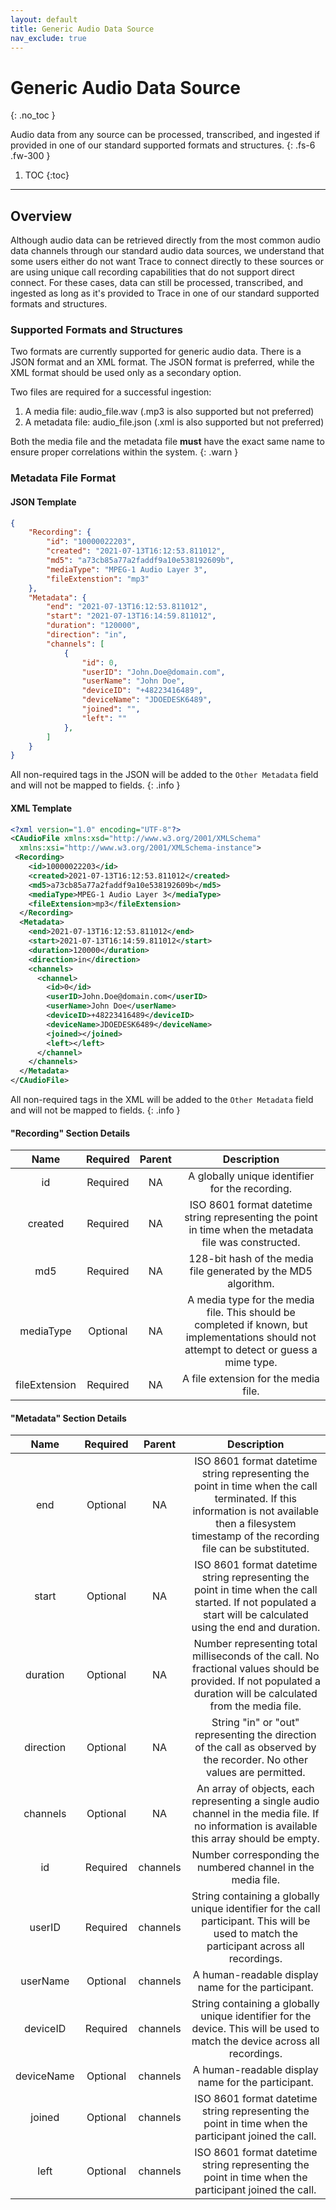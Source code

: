 ```yaml
---
layout: default
title: Generic Audio Data Source
nav_exclude: true
---
```


# Generic Audio Data Source
{: .no_toc }

Audio data from any source can be processed, transcribed, and ingested if provided in one of our standard supported formats and structures.
{: .fs-6 .fw-300 }

1. TOC
{:toc}

---

## Overview
Although audio data can be retrieved directly from the most common audio data channels through our standard audio data sources, we understand that some users either do not want Trace to connect directly to these sources or are using unique call recording capabilities that do not support direct connect. For these cases, data can still be processed, transcribed, and ingested as long as it's provided to Trace in one of our standard supported formats and structures.


### Supported Formats and Structures
Two formats are currently supported for generic audio data. There is a JSON format and an XML format. The JSON format is preferred, while the XML format should be used only as a secondary option.

Two files are required for a successful ingestion:
1. A media file: audio_file.wav (.mp3 is also supported but not preferred)
2. A metadata file: audio_file.json (.xml is also supported but not preferred)

Both the media file and the metadata file **must** have the exact same name to ensure proper correlations within the system.
{: .warn }


### Metadata File Format

#### JSON Template
```json
{
    "Recording": {
        "id": "10000022203",       
        "created": "2021-07-13T16:12:53.811012",
        "md5": "a73cb85a77a2faddf9a10e538192609b",
        "mediaType": "MPEG-1 Audio Layer 3",
        "fileExtenstion": "mp3"
    },
    "Metadata": {
        "end": "2021-07-13T16:12:53.811012",
        "start": "2021-07-13T16:14:59.811012",
        "duration": "120000",
        "direction": "in",
        "channels": [
            {
                "id": 0,
                "userID": "John.Doe@domain.com",
                "userName": "John Doe",
                "deviceID": "+48223416489",
                "deviceName": "JDOEDESK6489",
                "joined": "",
                "left": ""
            },
        ]
    }
}
```

All non-required tags in the JSON will be added to the `Other Metadata` field and will not be mapped to fields.
{: .info }


#### XML Template

```xml
<?xml version="1.0" encoding="UTF-8"?>
<CAudioFile xmlns:xsd="http://www.w3.org/2001/XMLSchema"
  xmlns:xsi="http://www.w3.org/2001/XMLSchema-instance">
 <Recording>
    <id>10000022203</id>
    <created>2021-07-13T16:12:53.811012</created>
    <md5>a73cb85a77a2faddf9a10e538192609b</md5>
    <mediaType>MPEG-1 Audio Layer 3</mediaType>
    <fileExtension>mp3</fileExtension>
  </Recording>
  <Metadata>
    <end>2021-07-13T16:12:53.811012</end>
    <start>2021-07-13T16:14:59.811012</start>
    <duration>120000</duration>
    <direction>in</direction>
    <channels>
      <channel>
        <id>0</id>
        <userID>John.Doe@domain.com</userID>
        <userName>John Doe</userName>
        <deviceID>+48223416489</deviceID>
        <deviceName>JDOEDESK6489</deviceName>
        <joined></joined>
        <left></left>
      </channel>  
    </channels>
  </Metadata>
</CAudioFile>
```

All non-required tags in the XML will be added to the `Other Metadata` field and will not be mapped to fields.
{: .info }


#### "Recording" Section Details

| Name  | Required      | Parent | Description |
|:-------:|:------------------:|:-------:|:------------------:|
| id |  Required | NA | A globally unique identifier for the recording. |
| created |  Required | NA | ISO 8601 format datetime string representing the point in time when the metadata file was constructed. |
| md5 |  Required | NA | 128-bit hash of the media file generated by the MD5 algorithm. |
| mediaType |  Optional | NA | A media type for the media file. This should be completed if known, but implementations should not attempt to detect or guess a mime type. |
| fileExtension |  Required | NA | A file extension for the media file. |


#### "Metadata" Section Details

| Name  | Required      | Parent | Description |
|:-------:|:------------------:|:-------:|:------------------:|
| end |  Optional | NA | ISO 8601 format datetime string representing the point in time when the call terminated. If this information is not available then a filesystem timestamp of the recording file can be substituted. |
| start |  Optional | NA | ISO 8601 format datetime string representing the point in time when the call started. If not populated a start will be calculated using the end and duration. |
| duration |  Optional | NA | Number representing total milliseconds of the call. No fractional values should be provided. If not populated a duration will be calculated from the media file. |
| direction |  Optional | NA | String "in" or "out" representing the direction of the call as observed by the recorder. No other values are permitted. |
| channels |  Optional | NA | An array of objects, each representing a single audio channel in the media file. If no information is available this array should be empty. |
| id |  Required | channels | Number corresponding the numbered channel in the media file. |
| userID |  Required | channels | String containing a globally unique identifier for the call participant. This will be used to match the participant across all recordings. |
| userName |  Optional | channels | A human-readable display name for the participant. |
| deviceID |  Required | channels | String containing a globally unique identifier for the device. This will be used to match the device across all recordings. |
| deviceName |  Optional | channels | A human-readable display name for the participant. |
| joined |  Optional | channels | ISO 8601 format datetime string representing the point in time when the participant joined the call. |
| left |  Optional | channels | ISO 8601 format datetime string representing the point in time when the participant joined the call. |
